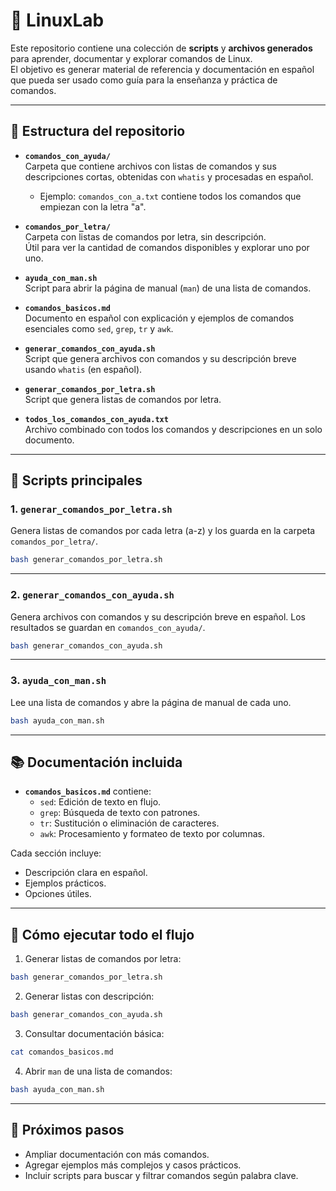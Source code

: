# 📂 LinuxLab

Este repositorio contiene una colección de **scripts** y **archivos generados** para aprender, documentar y explorar comandos de Linux.  
El objetivo es generar material de referencia y documentación en español que pueda ser usado como guía para la enseñanza y práctica de comandos.  

---

## 📁 Estructura del repositorio

- **`comandos_con_ayuda/`**  
  Carpeta que contiene archivos con listas de comandos y sus descripciones cortas, obtenidas con `whatis` y procesadas en español.  
  - Ejemplo: `comandos_con_a.txt` contiene todos los comandos que empiezan con la letra "a".

- **`comandos_por_letra/`**  
  Carpeta con listas de comandos por letra, sin descripción.  
  Útil para ver la cantidad de comandos disponibles y explorar uno por uno.

- **`ayuda_con_man.sh`**  
  Script para abrir la página de manual (`man`) de una lista de comandos.  

- **`comandos_basicos.md`**  
  Documento en español con explicación y ejemplos de comandos esenciales como `sed`, `grep`, `tr` y `awk`.  

- **`generar_comandos_con_ayuda.sh`**  
  Script que genera archivos con comandos y su descripción breve usando `whatis` (en español).  

- **`generar_comandos_por_letra.sh`**  
  Script que genera listas de comandos por letra.  

- **`todos_los_comandos_con_ayuda.txt`**  
  Archivo combinado con todos los comandos y descripciones en un solo documento.  

---

## 📜 Scripts principales

### 1. **`generar_comandos_por_letra.sh`**
Genera listas de comandos por cada letra (a-z) y los guarda en la carpeta `comandos_por_letra/`.  

```bash
bash generar_comandos_por_letra.sh
```

---

### 2. **`generar_comandos_con_ayuda.sh`**
Genera archivos con comandos y su descripción breve en español. Los resultados se guardan en `comandos_con_ayuda/`.  

```bash
bash generar_comandos_con_ayuda.sh
```

---

### 3. **`ayuda_con_man.sh`**
Lee una lista de comandos y abre la página de manual de cada uno.  

```bash
bash ayuda_con_man.sh
```

---

## 📚 Documentación incluida

- **`comandos_basicos.md`** contiene:
  - `sed`: Edición de texto en flujo.  
  - `grep`: Búsqueda de texto con patrones.  
  - `tr`: Sustitución o eliminación de caracteres.  
  - `awk`: Procesamiento y formateo de texto por columnas.  

Cada sección incluye:
- Descripción clara en español.  
- Ejemplos prácticos.  
- Opciones útiles.  

---

## 🚀 Cómo ejecutar todo el flujo

1. Generar listas de comandos por letra:
```bash
bash generar_comandos_por_letra.sh
```

2. Generar listas con descripción:
```bash
bash generar_comandos_con_ayuda.sh
```

3. Consultar documentación básica:
```bash
cat comandos_basicos.md
```

4. Abrir `man` de una lista de comandos:
```bash
bash ayuda_con_man.sh
```

---

## 📌 Próximos pasos

- Ampliar documentación con más comandos.  
- Agregar ejemplos más complejos y casos prácticos.  
- Incluir scripts para buscar y filtrar comandos según palabra clave.  
